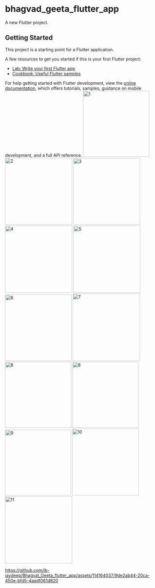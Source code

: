 # bhagvad_geeta_flutter_app

A new Flutter project.

## Getting Started

This project is a starting point for a Flutter application.

A few resources to get you started if this is your first Flutter project:

- [Lab: Write your first Flutter app](https://docs.flutter.dev/get-started/codelab)
- [Cookbook: Useful Flutter samples](https://docs.flutter.dev/cookbook)

For help getting started with Flutter development, view the
[online documentation](https://docs.flutter.dev/), which offers tutorials,
samples, guidance on mobile development, and a full API reference.
<img width="217" alt="1" src="https://github.com/jb-jaydeep/Bhagvat_Geeta_flutter_app/assets/114164037/c2d78d76-643a-4575-b929-fb362022f5ee">
<img width="220" alt="2" src="https://github.com/jb-jaydeep/Bhagvat_Geeta_flutter_app/assets/114164037/7c5a068a-365a-4fd1-b6f0-4ccaf992fc7b">
<img width="219" alt="3" src="https://github.com/jb-jaydeep/Bhagvat_Geeta_flutter_app/assets/114164037/2d091db0-45d1-4250-b6de-550beb61253b">
<img width="220" alt="4" src="https://github.com/jb-jaydeep/Bhagvat_Geeta_flutter_app/assets/114164037/500f170d-4743-4aed-8bc7-ea22cc89d1a4">
<img width="220" alt="5" src="https://github.com/jb-jaydeep/Bhagvat_Geeta_flutter_app/assets/114164037/b7106015-5008-44fc-a50c-25cc3b325568">
<img width="218" alt="6" src="https://github.com/jb-jaydeep/Bhagvat_Geeta_flutter_app/assets/114164037/39506b78-dd48-4eaa-b3f0-a11a78022c3e">
<img width="221" alt="7" src="https://github.com/jb-jaydeep/Bhagvat_Geeta_flutter_app/assets/114164037/84ef5b14-187b-4e08-8f31-18e04fbe5981">
<img width="217" alt="8" src="https://github.com/jb-jaydeep/Bhagvat_Geeta_flutter_app/assets/114164037/0cd39c76-edfb-4afe-82b0-ff84fec87eb0">
<img width="217" alt="8" src="https://github.com/jb-jaydeep/Bhagvat_Geeta_flutter_app/assets/114164037/21527d9c-5975-499f-98b0-0101cde162a4">
<img width="216" alt="9" src="https://github.com/jb-jaydeep/Bhagvat_Geeta_flutter_app/assets/114164037/59228556-7176-4412-8f2f-9facf59c43b6">
<img width="219" alt="10" src="https://github.com/jb-jaydeep/Bhagvat_Geeta_flutter_app/assets/114164037/96cb54c5-57a9-4490-a06b-21258ea68d81">
<img width="220" alt="11" src="https://github.com/jb-jaydeep/Bhagvat_Geeta_flutter_app/assets/114164037/0e801ba6-b52b-481c-8642-d39583af44f9">



https://github.com/jb-jaydeep/Bhagvat_Geeta_flutter_app/assets/114164037/9de2ab44-20ca-450e-bfd5-4aadf061d820


















